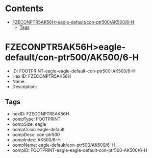 



Contents
========

* [FZECONPTR5AK56H>eagle-default/con-ptr500/AK500/6-H](#fzeconptr5ak56heagle-defaultcon-ptr500ak5006-h)
	* [Tags](#tags)

# FZECONPTR5AK56H>eagle-default/con-ptr500/AK500/6-H

- ID: FOOTPRINT-eagle-eagle-default-con-ptr500-AK500/6-H
- Hex ID: FZECONPTR5AK56H
- Name: 
- Description: 

## Tags

- hexID: FZECONPTR5AK56H
- oompType: FOOTPRINT
- oompSize: eagle
- oompColor: eagle-default
- oompDesc: con-ptr500
- oompIndex: AK500/6-H
- oompName: eagle-default/con-ptr500/AK500/6-H
- oompID: FOOTPRINT-eagle-eagle-default-con-ptr500-AK500/6-H
